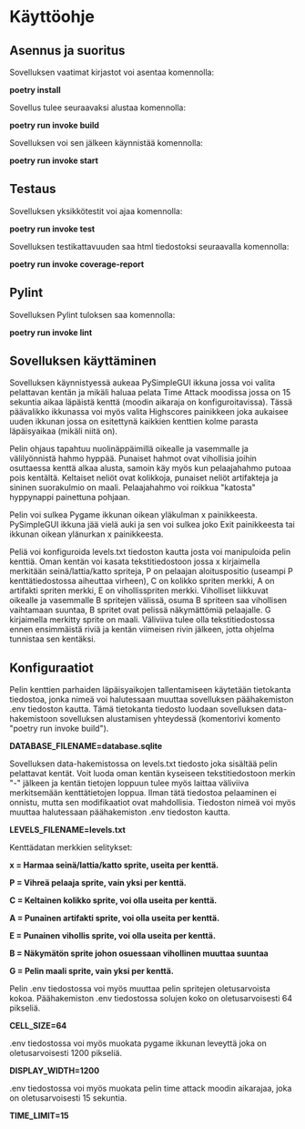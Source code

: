 # Käyttöohje

## Asennus ja suoritus
Sovelluksen vaatimat kirjastot voi asentaa komennolla:

**poetry install**

Sovellus tulee seuraavaksi alustaa komennolla:

**poetry run invoke build**

Sovelluksen voi sen jälkeen käynnistää komennolla:

**poetry run invoke start**

## Testaus
Sovelluksen yksikkötestit voi ajaa komennolla:

**poetry run invoke test**

Sovelluksen testikattavuuden saa html tiedostoksi seuraavalla komennolla:

**poetry run invoke coverage-report**

## Pylint
Sovelluksen Pylint tuloksen saa komennolla:

**poetry run invoke lint**

## Sovelluksen käyttäminen 

Sovelluksen käynnistyessä aukeaa PySimpleGUI ikkuna jossa voi valita pelattavan kentän ja mikäli haluaa pelata Time Attack moodissa jossa on 15 sekuntia aikaa läpäistä kenttä (moodin aikaraja on konfiguroitavissa). Tässä päävalikko ikkunassa voi myös valita Highscores painikkeen joka aukaisee uuden ikkunan jossa on esitettynä kaikkien kenttien kolme parasta läpäisyaikaa (mikäli niitä on).

Pelin ohjaus tapahtuu nuolinäppäimillä oikealle ja vasemmalle ja välilyönnistä hahmo hyppää. Punaiset hahmot ovat vihollisia joihin osuttaessa kenttä alkaa alusta, samoin käy myös kun pelaajahahmo putoaa pois kentältä. Keltaiset neliöt ovat kolikkoja, punaiset neliöt artifakteja ja sininen suorakulmio on maali. Pelaajahahmo voi roikkua "katosta" hyppynappi painettuna pohjaan. 

Pelin voi sulkea Pygame ikkunan oikean yläkulman x painikkeesta. PySimpleGUI ikkuna jää vielä auki ja sen voi sulkea joko Exit painikkeesta tai ikkunan oikean ylänurkan x painikkeesta. 

Peliä voi konfiguroida levels.txt tiedoston kautta josta voi manipuloida pelin kenttiä. Oman kentän voi kasata tekstitiedostoon jossa x kirjaimella merkitään seinä/lattia/katto spriteja, P on pelaajan aloituspositio (useampi P kenttätiedostossa aiheuttaa virheen), C on kolikko spriten merkki, A on artifakti spriten merkki, E on vihollisspriten merkki. Viholliset liikkuvat oikealle ja vasemmalle B spritejen välissä, osuma B spriteen saa vihollisen vaihtamaan suuntaa, B spritet ovat pelissä näkymättömiä pelaajalle. G kirjaimella merkitty sprite on maali. Väliviiva tulee olla tekstitiedostossa ennen ensimmäistä riviä ja kentän viimeisen rivin jälkeen, jotta ohjelma tunnistaa sen kentäksi. 

## Konfiguraatiot

Pelin kenttien parhaiden läpäisyaikojen tallentamiseen käytetään tietokanta tiedostoa, jonka nimeä voi halutessaan
muuttaa sovelluksen päähakemiston .env tiedoston kautta. Tämä tietokanta tiedosto luodaan sovelluksen data-hakemistoon
sovelluksen alustamisen yhteydessä (komentorivi komento "poetry run invoke build").

**DATABASE_FILENAME=database.sqlite**

Sovelluksen data-hakemistossa on levels.txt tiedosto joka sisältää pelin pelattavat kentät. Voit luoda oman kentän
kyseiseen tekstitiedostoon merkin "-" jälkeen ja kentän tietojen loppuun tulee myös laittaa väliviiva merkitsemään 
kenttätietojen loppua. Ilman tätä tiedostoa pelaaminen ei onnistu, mutta sen modifikaatiot ovat mahdollisia. Tiedoston nimeä voi myös muuttaa halutessaan päähakemiston .env tiedoston kautta.

**LEVELS_FILENAME=levels.txt**

Kenttädatan merkkien selitykset:

**x = Harmaa seinä/lattia/katto sprite, useita per kenttä.**

**P = Vihreä pelaaja sprite, vain yksi per kenttä.**

**C = Keltainen kolikko sprite, voi olla useita per kenttä.**

**A = Punainen artifakti sprite, voi olla useita per kenttä.**

**E = Punainen vihollis sprite, voi olla useita per kenttä.**

**B = Näkymätön sprite johon osuessaan vihollinen muuttaa suuntaa**

**G = Pelin maali sprite, vain yksi per kenttä.**

Pelin .env tiedostossa voi myös muuttaa pelin spritejen oletusarvoista kokoa. Päähakemiston .env tiedostossa solujen koko on oletusarvoisesti 64 pikseliä. 

**CELL_SIZE=64**

.env tiedostossa voi myös muokata pygame ikkunan leveyttä joka on oletusarvoisesti 1200 pikseliä. 

**DISPLAY_WIDTH=1200**

.env tiedostossa voi myös muokata pelin time attack moodin aikarajaa, joka on oletusarvoisesti 15 sekuntia.

**TIME_LIMIT=15**

